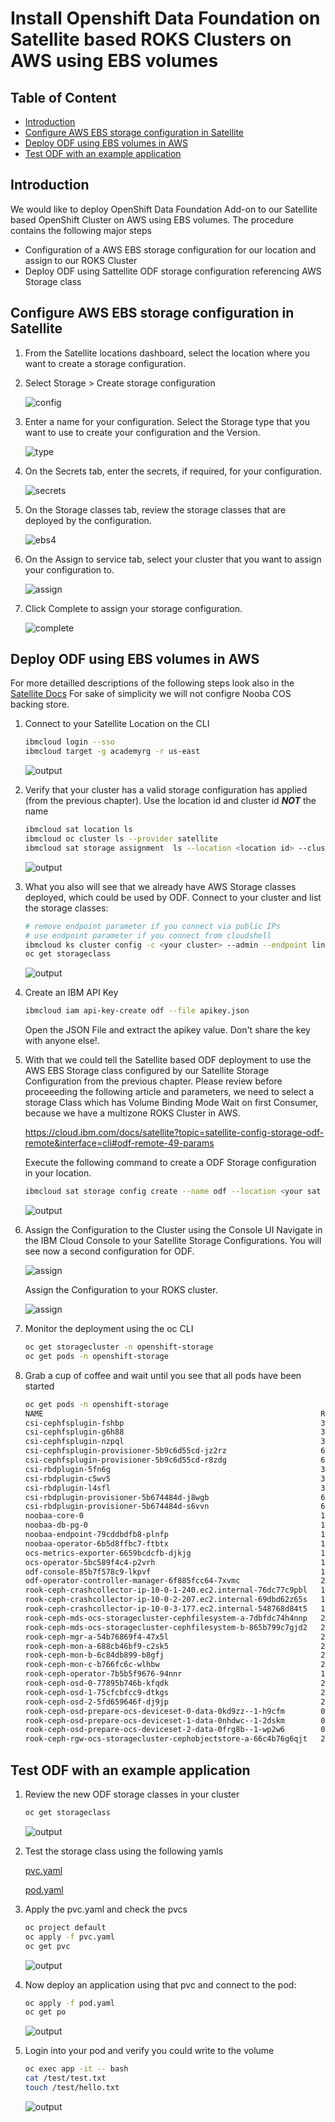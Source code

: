 # Install Openshift Data Foundation on Satellite based ROKS Clusters on AWS using EBS volumes

## Table of Content

* [Introduction](#introduction)
* [Configure AWS EBS storage configuration in Satellite](#configure-aws-ebs-storage-configuration-in-satellite)
* [Deploy ODF using EBS volumes in AWS](#deploy-odf-using-ebs-volumes-in-aws)
* [Test ODF with an example application](#test-odf-with-an-example-application)

## Introduction

We would like to deploy OpenShift Data Foundation Add-on to our Satellite based OpenShift Cluster on AWS using EBS volumes. The procedure contains the following major steps

* Configuration of a AWS EBS storage configuration for our location and assign to our ROKS Cluster
* Deploy ODF using Sattellite ODF storage configuration referencing AWS Storage class

## Configure AWS EBS storage configuration in Satellite

1. From the Satellite locations dashboard, select the location where you want to create a storage configuration.

2. Select Storage > Create storage configuration

    ![config](images/ebs1.png)

3. Enter a name for your configuration. Select the Storage type that you want to use to create your configuration and the Version.

    ![type](images/ebs2.png)  

4. On the Secrets tab, enter the secrets, if required, for your configuration.

    ![secrets](images/ebs3.png)  

5. On the Storage classes tab, review the storage classes that are deployed by the configuration.

    ![ebs4](images/ebs4.png)

6. On the Assign to service tab, select your cluster that you want to assign your configuration to.

    ![assign](images/ebs5.png)

7. Click Complete to assign your storage configuration.

    ![complete](images/ebs6.png)

## Deploy ODF using EBS volumes in AWS

For more detailled descriptions of the following steps look also in the [Satellite Docs](https://cloud.ibm.com/docs/satellite?topic=satellite-config-storage-odf-remote&interface=cli)
For sake of simplicity we will not configre Nooba COS backing store.

1. Connect to your Satellite Location on the CLI

    ```sh
    ibmcloud login --sso
    ibmcloud target -g academyrg -r us-east
    ```

    ![output](images/ibm-cloud-rg.png)

1. Verify that your cluster has a valid storage configuration has applied (from the previous chapter). Use the location id and cluster id ***NOT*** the name

    ```sh
    ibmcloud sat location ls
    ibmcloud oc cluster ls --provider satellite
    ibmcloud sat storage assignment  ls --location <location id> --cluster <cluster id>
    ```

    ![output](images/odf1.png)

1. What you also will see that we already have AWS Storage classes deployed, which could be used by ODF. Connect to your cluster and list the storage classes:

    ```sh
    # remove endpoint parameter if you connect via public IPs
    # use endpoint parameter if you connect from cloudshell
    ibmcloud ks cluster config -c <your cluster> --admin --endpoint link
    oc get storageclass
    ```

    ![output](images/odf2.png)  

1. Create an IBM API Key

    ```sh
    ibmcloud iam api-key-create odf --file apikey.json
    ```

    Open the JSON File and extract the apikey value. Don't share the key with anyone else!.

1. With that we could tell the Satellite based ODF deployment to use the AWS EBS Storage class configured by our Satellite Storage Configuration from the previous chapter. Please review before proceeeding the following article and parameters, we need to select a storage Class which has Volume Binding Mode Wait on first Consumer, because we have a multizone ROKS Cluster in AWS.

    <https://cloud.ibm.com/docs/satellite?topic=satellite-config-storage-odf-remote&interface=cli#odf-remote-49-params>

    Execute the following command to create a ODF Storage configuration in your location.

    ```sh
    ibmcloud sat storage config create --name odf --location <your sat location id> --template-name odf-remote --template-version 4.9 -p "osd-storage-class=sat-aws-block-gold-metro" -p "osd-size=100Gi" -p "num-of-osd=1" -p "iam-api-key=<Your API Key>"
    ```

    ![output](images/odf3.png)

1. Assign the Configuration to the Cluster using the Console UI
Navigate in the IBM Cloud Console to your Satellite Storage Configurations. You will see now a second configuration for ODF.

    ![assign](images/odf4.png)

    Assign the Configuration to your ROKS cluster.

    ![assign](images/odf5.png)

1. Monitor the deployment using the oc CLI

    ```sh
    oc get storagecluster -n openshift-storage
    oc get pods -n openshift-storage
    ```

1. Grab a cup of coffee and wait until you see that all pods have been started

    ```sh
    oc get pods -n openshift-storage
    NAME                                                              READY   STATUS      RESTARTS   AGE
    csi-cephfsplugin-fshbp                                            3/3     Running     0          8m3s
    csi-cephfsplugin-g6h88                                            3/3     Running     0          8m3s
    csi-cephfsplugin-nzpql                                            3/3     Running     0          8m3s
    csi-cephfsplugin-provisioner-5b9c6d55cd-jz2rz                     6/6     Running     0          8m2s
    csi-cephfsplugin-provisioner-5b9c6d55cd-r8zdg                     6/6     Running     0          8m2s
    csi-rbdplugin-5fn6g                                               3/3     Running     0          8m4s
    csi-rbdplugin-c5wv5                                               3/3     Running     0          8m4s
    csi-rbdplugin-l4sfl                                               3/3     Running     0          8m4s
    csi-rbdplugin-provisioner-5b674484d-j8wgb                         6/6     Running     0          8m4s
    csi-rbdplugin-provisioner-5b674484d-s6vvn                         6/6     Running     0          8m4s
    noobaa-core-0                                                     1/1     Running     0          2m13s
    noobaa-db-pg-0                                                    1/1     Running     0          2m13s
    noobaa-endpoint-79cddbdfb8-plnfp                                  1/1     Running     0          57s
    noobaa-operator-6b5d8ffbc7-ftbtx                                  1/1     Running     0          8m49s
    ocs-metrics-exporter-6659bcdcfb-djkjg                             1/1     Running     0          8m39s
    ocs-operator-5bc589f4c4-p2vrh                                     1/1     Running     0          8m40s
    odf-console-85b7f578c9-lkpvf                                      1/1     Running     0          8m39s
    odf-operator-controller-manager-6f885fcc64-7xvmc                  2/2     Running     0          8m39s
    rook-ceph-crashcollector-ip-10-0-1-240.ec2.internal-76dc77c9pbl   1/1     Running     0          3m32s
    rook-ceph-crashcollector-ip-10-0-2-207.ec2.internal-69dbd62z65s   1/1     Running     0          3m33s
    rook-ceph-crashcollector-ip-10-0-3-177.ec2.internal-548768d84t5   1/1     Running     0          3m40s
    rook-ceph-mds-ocs-storagecluster-cephfilesystem-a-7dbfdc74h4nnp   2/2     Running     0          2m53s
    rook-ceph-mds-ocs-storagecluster-cephfilesystem-b-865b799c7gjd2   2/2     Running     0          2m52s
    rook-ceph-mgr-a-54b76869f4-47x5l                                  2/2     Running     0          3m40s
    rook-ceph-mon-a-688cb46bf9-c2sk5                                  2/2     Running     0          6m52s
    rook-ceph-mon-b-6c84db899-b8gfj                                   2/2     Running     0          4m18s
    rook-ceph-mon-c-b766fc6c-wlhbw                                    2/2     Running     0          4m1s
    rook-ceph-operator-7b5b5f9676-94nnr                               1/1     Running     0          8m39s
    rook-ceph-osd-0-77895b746b-kfqdk                                  2/2     Running     0          3m23s
    rook-ceph-osd-1-75cfcbfcc9-dtkgs                                  2/2     Running     0          3m23s
    rook-ceph-osd-2-5fd659646f-dj9jp                                  2/2     Running     0          3m15s
    rook-ceph-osd-prepare-ocs-deviceset-0-data-0kd9zz--1-h9cfm        0/1     Completed   0          3m37s
    rook-ceph-osd-prepare-ocs-deviceset-1-data-0nhdwc--1-2dskm        0/1     Completed   0          3m37s
    rook-ceph-osd-prepare-ocs-deviceset-2-data-0frg8b--1-wp2w6        0/1     Completed   0          3m36s
    rook-ceph-rgw-ocs-storagecluster-cephobjectstore-a-66c4b76g6qjt   2/2     Running     0          2m51s
    ```

## Test ODF with an example application

1. Review the new ODF storage classes in your cluster

    ```sh
    oc get storageclass
    ````

    ![output](images/odf6.png)

1. Test the storage class using the following yamls

    [pvc.yaml](pvc.yaml)

    [pod.yaml](pod.yaml)

1. Apply the pvc.yaml and check the pvcs

    ```sh
    oc project default
    oc apply -f pvc.yaml
    oc get pvc
    ```

    ![output](images/odf7.png)  

1. Now deploy an application using that pvc and connect to the pod:

    ```sh
    oc apply -f pod.yaml
    oc get po
    ````

    ![output](images/odf8.png)

1. Login into your pod and verify you could write to the volume

    ```sh
    oc exec app -it -- bash
    cat /test/test.txt
    touch /test/hello.txt
    ```

    ![output](images/odf9.png)
